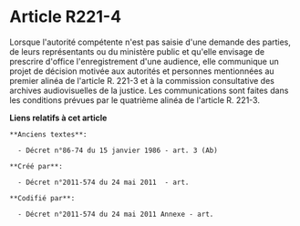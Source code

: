 # Article R221-4

Lorsque l'autorité compétente n'est pas saisie d'une demande des parties, de leurs représentants ou du ministère public et
qu'elle envisage de prescrire d'office l'enregistrement d'une audience, elle communique un projet de décision motivée aux
autorités et personnes mentionnées au premier alinéa de l'article R. 221-3 et à la commission consultative des archives
audiovisuelles de la justice. Les communications sont faites dans les conditions prévues par le quatrième alinéa de l'article
R. 221-3.

**Liens relatifs à cet article**

	**Anciens textes**:

	  - Décret n°86-74 du 15 janvier 1986 - art. 3 (Ab)

	**Créé par**:

	  - Décret n°2011-574 du 24 mai 2011  - art.

	**Codifié par**:

	  - Décret n°2011-574 du 24 mai 2011 Annexe - art.

